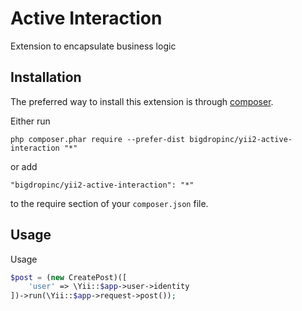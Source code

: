Active Interaction
==================
Extension to encapsulate business logic 

Installation
------------

The preferred way to install this extension is through [composer](http://getcomposer.org/download/).

Either run

```
php composer.phar require --prefer-dist bigdropinc/yii2-active-interaction "*"
```

or add

```
"bigdropinc/yii2-active-interaction": "*"
```

to the require section of your `composer.json` file.


Usage
-----

Usage

```php
$post = (new CreatePost)([
    'user' => \Yii::$app->user->identity
])->run(\Yii::$app->request->post());
```